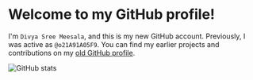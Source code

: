 # Welcome to my GitHub profile!

I'm `Divya Sree Meesala`, and this is my new GitHub account. Previously, I was active as `@o21A91A05F9`. You can find my earlier projects and contributions on my [old GitHub profile](https://github.com/21A91A05F9).

![GitHub stats](https://github-readme-stats.vercel.app/api?username=divyasree48&show_icons=true&theme=radical)
